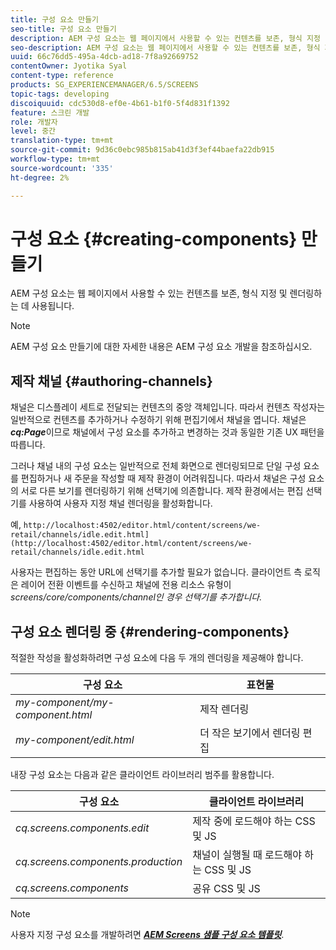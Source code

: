 ```yaml
---
title: 구성 요소 만들기
seo-title: 구성 요소 만들기
description: AEM 구성 요소는 웹 페이지에서 사용할 수 있는 컨텐츠를 보존, 형식 지정 및 렌더링하는 데 사용됩니다. 채널 작성 및 구성 요소 렌더링에 대해 알려면 이 페이지를 따르십시오.
seo-description: AEM 구성 요소는 웹 페이지에서 사용할 수 있는 컨텐츠를 보존, 형식 지정 및 렌더링하는 데 사용됩니다. 채널 작성 및 구성 요소 렌더링에 대해 알려면 이 페이지를 따르십시오.
uuid: 66c76dd5-495a-4dcb-ad18-7f8a92669752
contentOwner: Jyotika Syal
content-type: reference
products: SG_EXPERIENCEMANAGER/6.5/SCREENS
topic-tags: developing
discoiquuid: cdc530d8-ef0e-4b61-b1f0-5f4d831f1392
feature: 스크린 개발
role: 개발자
level: 중간
translation-type: tm+mt
source-git-commit: 9d36c0ebc985b815ab41d3f3ef44baefa22db915
workflow-type: tm+mt
source-wordcount: '335'
ht-degree: 2%

---
```



# 구성 요소 {#creating-components} 만들기

AEM 구성 요소는 웹 페이지에서 사용할 수 있는 컨텐츠를 보존, 형식 지정 및 렌더링하는 데 사용됩니다.

>[!NOTE]
>
>AEM 구성 요소 만들기에 대한 자세한 내용은 AEM 구성 요소 개발을 참조하십시오.

## 제작 채널 {#authoring-channels}

채널은 디스플레이 세트로 전달되는 컨텐츠의 중앙 객체입니다. 따라서 컨텐츠 작성자는 일반적으로 컨텐츠를 추가하거나 수정하기 위해 편집기에서 채널을 엽니다. 채널은 ***cq:Page***&#x200B;이므로 채널에서 구성 요소를 추가하고 변경하는 것과 동일한 기존 UX 패턴을 따릅니다.

그러나 채널 내의 구성 요소는 일반적으로 전체 화면으로 렌더링되므로 단일 구성 요소를 편집하거나 새 주문을 작성할 때 제작 환경이 어려워집니다. 따라서 채널은 구성 요소의 서로 다른 보기를 렌더링하기 위해 선택기에 의존합니다. 제작 환경에서는 편집 선택기를 사용하여 사용자 지정 채널 렌더링을 활성화합니다.

예, `http://localhost:4502/editor.html/content/screens/we-retail/channels/idle.edit.html](http://localhost:4502/editor.html/content/screens/we-retail/channels/idle.edit.html`

사용자는 편집하는 동안 URL에 선택기를 추가할 필요가 없습니다. 클라이언트 측 로직은 레이어 전환 이벤트를 수신하고 채널에 전용 리소스 유형이 *screens/core/components/channel인 경우 선택기를 추가합니다.*

## 구성 요소 렌더링 중 {#rendering-components}

적절한 작성을 활성화하려면 구성 요소에 다음 두 개의 렌더링을 제공해야 합니다.

| **구성 요소** | **표현물** |
|---|---|
| *my-component/my-component.html* | 제작 렌더링 |
| *my-component/edit.html* | 더 작은 보기에서 렌더링 편집 |

내장 구성 요소는 다음과 같은 클라이언트 라이브러리 범주를 활용합니다.

| **구성 요소** | **클라이언트 라이브러리** |
|---|---|
| *cq.screens.components.edit* | 제작 중에 로드해야 하는 CSS 및 JS |
| *cq.screens.components.production* | 채널이 실행될 때 로드해야 하는 CSS 및 JS |
| *cq.screens.components* | 공유 CSS 및 JS |

>[!NOTE]
>
>사용자 지정 구성 요소를 개발하려면 ***[AEM Screens 샘플 구성 요소 템플릿](https://github.com/Adobe-Marketing-Cloud/aem-screens-component-template)***.

